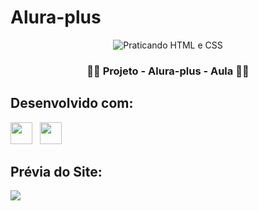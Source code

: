 # Alura-plus

<p align="center"> <img src="https://camo.githubusercontent.com/bc65010b31bd1183ec7d726591b60b34a9ef5168a01e31ad6cfdb2b9413c6ada/68747470733a2f2f696d6775722e636f6d2f4241537a566f702e706e67" alt="Praticando HTML e CSS">

<h3 align="center">👨‍💻 Projeto - Alura-plus - Aula 👨‍💻</h3>

## Desenvolvido com:
<img src="https://img.shields.io/badge/CSS3-1572B6?style=for-the-badge&logo=css3&logoColor=white" widht= 35px; height= 35px> &nbsp;
<img src="https://img.shields.io/badge/HTML5-E34F26?style=for-the-badge&logo=html5&logoColor=white" widht= 35px; height= 35px> &nbsp;

## Prévia do Site:

<img src="https://i.imgur.com/nKUf7MK.png">
